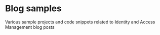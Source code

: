 # Blog samples
Various sample projects and code snippets related to Identity and Access Management blog posts
